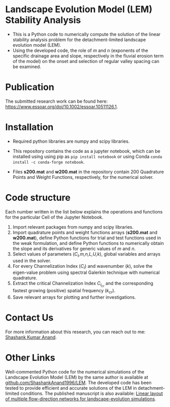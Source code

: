 # Landscape Evolution Model (LEM) Stability Analysis
- This is a Python code to numerically compute the solution of the linear stability analysis problem for the detachment-limited landscape evolution model (LEM).
- Using the developed code, the role of _m_ and _n_ (exponents of the specific drainage area and slope, respectively in the fluvial erosion term of the model) on the onset and selection of regular valley spacing can be examined.

# Publication
The submitted research work can be found here: https://www.essoar.org/doi/10.1002/essoar.10511126.1.

# Installation
- Required python libraries are numpy and scipy libraries. 

- This repository contains the code as a jupyter notebook, which can be installed using using pip as `pip install notebook` or using Conda `conda install -c conda-forge notebook`.

- Files **s200.mat** and **w200.mat** in the repository contain 200 Quadrature Points and Weight Functions, respectively, for the numerical solver.

# Code structure
Each number written in the list below explains the operations and functions for the particular Cell of the Jupyter Notebook.
1. Import relevant packages from  numpy and scipy libraries.
2. Import quadrature points and weight functions arrays (**s200.mat** and **w200.mat**), define Python functions for trial and test functions used in the weak formulation, and define Python functions to numerically obtain the slope and its derivatives for generic values of _m_ and _n_.
3. Select values of parameters (_C<sub>I</sub>,m,n,L,U,k_), global variables and arrays used in the solver.
4. For every Channelization Index (_C<sub>I</sub>_) and wavenumber (_k_), solve the eigen-value problem using spectral Galerkin technique with numerical quadrature.
5. Extract the critical Channelization Index _C<sub>I<sub>cr</sub></sub>_  and the corresponding fastest growing (positive) spatial frequency (_k<sub>cr</sub>_).
6. Save relevant arrays for plotting and further investigations.

# Contact Us
For more information about this research, you can reach out to me: [Shashank Kumar Anand](mailto:skanannd@princeton.edu?subject=[GitHub]%20Landscape%20Evolution%20Model%20(LEM)%20Stability%20Analysis). 

# Other Links
Well-commented Python code for the numerical simulations of the Landscape Evolution Model (LEM) by the same author is available at [github.com/ShashankAnand1996/LEM](https://github.com/ShashankAnand1996/LEM). The developed code has been tested to provide efficient and accurate solutions of the LEM in detachment-limited conditions. The published manuscript is also available: [Linear layout of multiple flow-direction networks for landscape-evolution simulations](https://doi.org/10.1016/j.envsoft.2020.104804).
